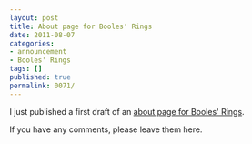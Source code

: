 ```yaml
---
layout: post
title: About page for Booles' Rings
date: 2011-08-07
categories:
- announcement
- Booles' Rings
tags: []
published: true
permalink: 0071/
---
```


I just published a first draft of an [about page for Booles' Rings](http://boolesrings.org/about/).

If you have any comments, please leave them here.
